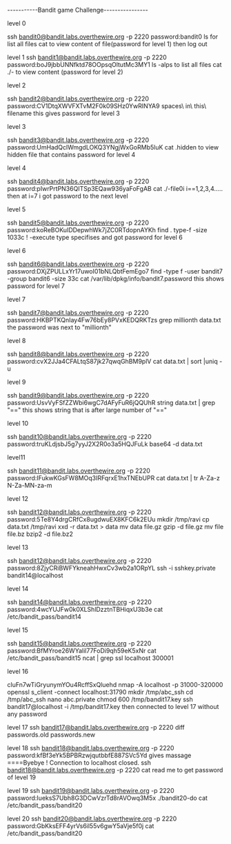 -----------Bandit game Challenge----------------

level 0

ssh bandit0@bandit.labs.overthewire.org -p 2220
password:bandit0
ls for list all files
cat to view content of file(password for level 1)
then log out


level 1
ssh bandit1@bandit.labs.overthewire.org -p 2220
password:boJ9jbbUNNfktd78OOpsqOltutMc3MY1
ls -alps to list all files
cat ./- to view content (password for level 2)


level 2

ssh bandit2@bandit.labs.overthewire.org -p 2220
password:CV1DtqXWVFXTvM2F0k09SHz0YwRINYA9
spaces\ in\ this\ filename this gives password for level 3


level 3

ssh bandit3@bandit.labs.overthewire.org -p 2220
password:UmHadQclWmgdLOKQ3YNgjWxGoRMb5luK
cat .hidden to view hidden file that contains password for level 4


level 4

ssh bandit4@bandit.labs.overthewire.org -p 2220
password:pIwrPrtPN36QITSp3EQaw936yaFoFgAB
cat ./-file0i i==1,2,3,4.....
then at i=7 i got password to the next level


level 5

ssh bandit5@bandit.labs.overthewire.org -p 2220
password:koReBOKuIDDepwhWk7jZC0RTdopnAYKh
find . type-f -size  1033c ! -execute type specifises and got password for level 6


level 6

ssh bandit6@bandit.labs.overthewire.org -p 2220
password:DXjZPULLxYr17uwoI01bNLQbtFemEgo7
find -type f -user bandit7 -group bandit6 -size 33c
cat /var/lib/dpkg/info/bandit7.password this shows password for level 7


level 7

ssh bandit7@bandit.labs.overthewire.org -p 2220
password:HKBPTKQnIay4Fw76bEy8PVxKEDQRKTzs
grep millionth data.txt the password was next to "millionth"


level 8

ssh bandit8@bandit.labs.overthewire.org -p 2220
password:cvX2JJa4CFALtqS87jk27qwqGhBM9plV
cat data.txt | sort |uniq -u


level 9

ssh bandit9@bandit.labs.overthewire.org -p 2220
password:UsvVyFSfZZWbi6wgC7dAFyFuR6jQQUhR
string data.txt | grep "=="  this shows string that is after large number of "=="


level 10

ssh bandit10@bandit.labs.overthewire.org -p 2220
password:truKLdjsbJ5g7yyJ2X2R0o3a5HQJFuLk
base64 -d data.txt


level11

ssh bandit11@bandit.labs.overthewire.org -p 2220
password:IFukwKGsFW8MOq3IRFqrxE1hxTNEbUPR
cat data.txt | tr A-Za-z N-Za-MN-za-m


level 12

ssh bandit12@bandit.labs.overthewire.org -p 2220
password:5Te8Y4drgCRfCx8ugdwuEX8KFC6k2EUu
 mkdir  /tmp/ravi
cp data.txt /tmp/ravi
xxd -r data.txt > data
mv data file.gz
gzip -d file.gz
mv file file.bz
bzip2 -d file.bz2


 level 13
 
 ssh bandit12@bandit.labs.overthewire.org -p 2220
 password:8ZjyCRiBWFYkneahHwxCv3wb2a1ORpYL
 ssh -i sshkey.private bandit14@localhost


 level 14

 ssh bandit14@bandit.labs.overthewire.org -p 2220
 password:4wcYUJFw0k0XLShlDzztnTBHiqxU3b3e
 cat /etc/bandit_pass/bandit14


 level 15

 ssh bandit15@bandit.labs.overthewire.org -p 2220
 password:BfMYroe26WYalil77FoDi9qh59eK5xNr
 cat /etc/bandit_pass/bandit15
 ncat | grep ssl localhost 300001


 level 16
 
 cluFn7wTiGryunymYOu4RcffSxQluehd
nmap -A localhost -p 31000-320000
openssl s_client -connect localhost:31790
mkdir /tmp/abc_ssh
cd /tmp/abc_ssh
nano abc.private
chmod 600 /tmp/bandit17.key
ssh bandit17@localhost -i /tmp/bandit17.key
then connected to level 17 without any password


 level 17
 ssh bandit17@bandit.labs.overthewire.org -p 2220
 diff passwords.old passwords.new


 level 18
 ssh bandit18@bandit.labs.overthewire.org -p 2220
 password:kfBf3eYk5BPBRzwjqutbbfE887SVc5Yd
 gives massage ====Byebye !
 Connection to localhost closed.
 ssh bandit18@bandit.labs.overthewire.org -p 2220 cat read me to get password of level 19


 level 19
 ssh bandit19@bandit.labs.overthewire.org -p 2220
 password:IueksS7Ubh8G3DCwVzrTd8rAVOwq3M5x
./bandit20-do cat /etc/bandit_pass/bandit20


 level 20
 ssh bandit20@bandit.labs.overthewire.org -p 2220
 password:GbKksEFF4yrVs6il55v6gwY5aVje5f0j
 cat /etc/bandit_pass/bandit20



 
 